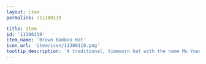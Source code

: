 ```yaml
---
layout: item
permalink: /11300119

title: Item
id: '11300119'
item_name: 'Brown Bamboo Hat'
icon_url: 'item/icon/11300119.png'
tooltip_description: 'A traditional, timeworn hat with the name Mu Young embroidered on the inner rim.'
---
```

